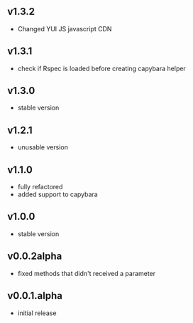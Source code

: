 ## v1.3.2

* Changed YUI JS javascript CDN

## v1.3.1

* check if Rspec is loaded before creating capybara helper

## v1.3.0

* stable version

## v1.2.1

* unusable version

## v1.1.0

* fully refactored
* added support to capybara

## v1.0.0

* stable version

## v0.0.2alpha

* fixed methods that didn't received a parameter

## v0.0.1.alpha

* initial release